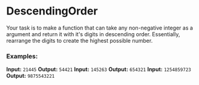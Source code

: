 # DescendingOrder

Your task is to make a function that can take any non-negative integer as a argument and return it with it's digits in descending order. Essentially, rearrange the digits to create the highest possible number.

### Examples:

**Input:** `21445` **Output:** `54421`
**Input:** `145263` **Output:** `654321`
**Input:** `1254859723` **Output:** `9875543221`
